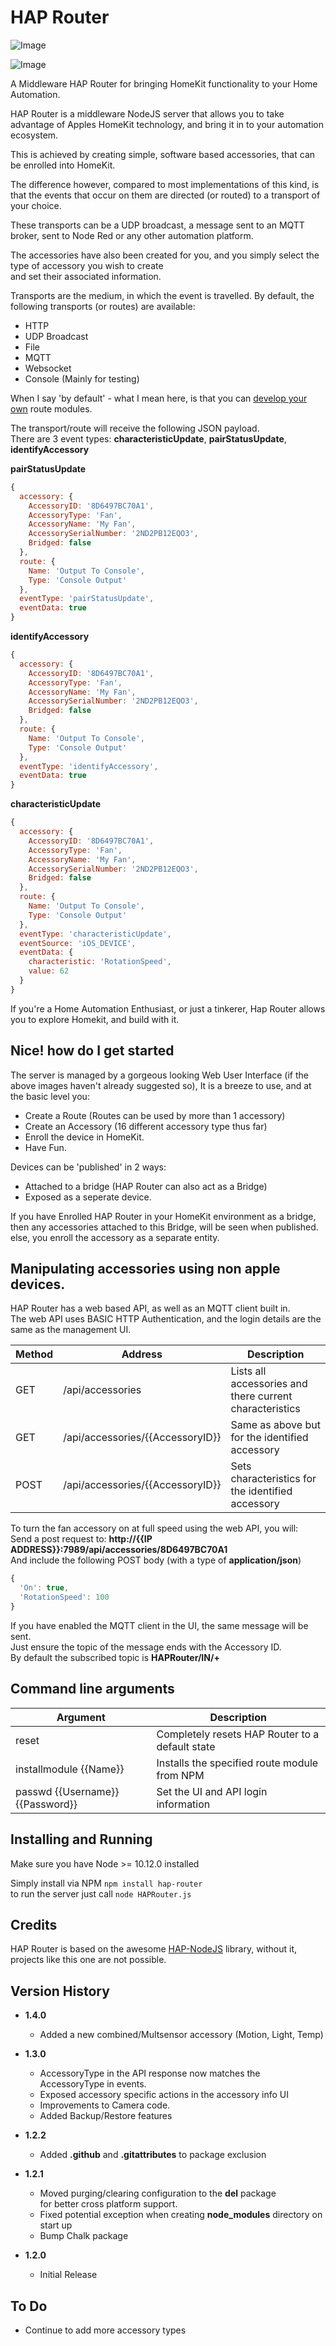 
# HAP Router  
![Image](./Logo.png)  

![Image](./Screenshot.png)  

A Middleware HAP Router for bringing HomeKit functionality to your Home Automation.  

HAP Router is a middleware NodeJS server that allows you to take advantage of Apples HomeKit technology, and bring it in to your automation ecosystem.  

This is achieved by creating simple, software based accessories, that can be enrolled into HomeKit.  

The difference however, compared to most implementations of this kind, is that the events that occur on them are directed (or routed) to a transport of your choice.  

These transports can be a UDP broadcast, a message sent to an MQTT broker, sent to Node Red or any other automation platform.  

The accessories have also been created for you, and you simply select the type of accessory you wish to create  
and set their associated information. 

Transports are the medium, in which the event is travelled. By default, the following transports (or routes) are available:

  - HTTP
  - UDP Broadcast
  - File
  - MQTT
  - Websocket
  - Console (Mainly for testing)

When I say 'by default' - what I mean here, is that you can [develop your own](./RouteModule.md) route modules.  

The transport/route will receive the following JSON payload.  
There are 3 event types: **characteristicUpdate**, **pairStatusUpdate**, **identifyAccessory**

**pairStatusUpdate**
```javascript
{
  accessory: {
    AccessoryID: '8D6497BC70A1',
    AccessoryType: 'Fan',
    AccessoryName: 'My Fan',
    AccessorySerialNumber: '2ND2PB12EQO3',
    Bridged: false
  },
  route: {
    Name: 'Output To Console',
    Type: 'Console Output'
  },
  eventType: 'pairStatusUpdate',
  eventData: true
}
```

**identifyAccessory**
```javascript
{
  accessory: {
    AccessoryID: '8D6497BC70A1',
    AccessoryType: 'Fan',
    AccessoryName: 'My Fan',
    AccessorySerialNumber: '2ND2PB12EQO3',
    Bridged: false
  },
  route: {
    Name: 'Output To Console',
    Type: 'Console Output'
  },
  eventType: 'identifyAccessory',
  eventData: true
}
```

**characteristicUpdate**
```javascript
{
  accessory: {
    AccessoryID: '8D6497BC70A1',
    AccessoryType: 'Fan',
    AccessoryName: 'My Fan',
    AccessorySerialNumber: '2ND2PB12EQO3',
    Bridged: false
  },
  route: {
    Name: 'Output To Console',
    Type: 'Console Output'
  },
  eventType: 'characteristicUpdate',
  eventSource: 'iOS_DEVICE',
  eventData: {
    characteristic: 'RotationSpeed',
    value: 62
  }
}
```

If you're a Home Automation Enthusiast, or just a tinkerer, Hap Router allows you to explore Homekit, and build with it.

## Nice! how do I get started
The server is managed by a gorgeous looking Web User Interface (if the above images haven't already suggested so), It is a breeze to use, and at the basic level you:
 - Create a Route (Routes can be used by more than 1 accessory)
 - Create an Accessory (16 different accessory type thus far)
 - Enroll the device in HomeKit.
 - Have Fun.

Devices can be 'published' in 2 ways:  
 - Attached to a bridge (HAP Router can also act as a Bridge)  
 - Exposed as a seperate device.

 If you have Enrolled HAP Router in your HomeKit environment as a bridge, then any accessories attached to this Bridge, will be seen when published.
 else, you enroll the accessory as a separate entity.

## Manipulating accessories using non apple devices.  
HAP Router has a web based API, as well as an MQTT client built in.  
The web API uses BASIC HTTP Authentication, and the login details are the same as the management UI.

| Method | Address                           | Description                                             |
| ------ | --------------------------------- | ------------------------------------------------------- |       
| GET    | /api/accessories                  | Lists all accessories and there current characteristics |       
| GET    | /api/accessories/{{AccessoryID}}  | Same as above but for the identified accessory          |      
| POST   | /api/accessories/{{AccessoryID}}  | Sets characteristics for the identified accessory       |    

To turn the fan accessory on at full speed using the web API, you will:  
Send a post request to: **http://{{IP ADDRESS}}:7989/api/accessories/8D6497BC70A1**  
And include the following POST body (with a type of **application/json**)

```javascript
{
  'On': true,
  'RotationSpeed': 100
}
```

If you have enabled the MQTT client in the UI, the same message will be sent.  
Just ensure the topic of the message ends with the Accessory ID.  
By default the subscribed topic is **HAPRouter/IN/+**



## Command line arguments

| Argument                          | Description                                      |
| --------------------------------- | ------------------------------------------------ | 
| reset                             | Completely resets HAP Router to a default state  |      
| installmodule {{Name}}            | Installs the specified route module from NPM     |    
| passwd {{Username}} {{Password}}  | Set the UI and API login information             |    

## Installing and Running  
Make sure you have Node >= 10.12.0 installed  

Simply install via NPM ```npm install hap-router```  
to run the server just call ```node HAPRouter.js``` 

## Credits
HAP Router is based on the awesome [HAP-NodeJS](https://github.com/homebridge/HAP-NodeJS)
library, without it, projects like this one are not possible.

## Version History  

  - **1.4.0**
    - Added a new combined/Multsensor accessory (Motion, Light, Temp)

  - **1.3.0**
    - AccessoryType in the API response now matches the AccessoryType in events.  
    - Exposed accessory specific actions in the accessory info UI  
    - Improvements to Camera code.  
    - Added Backup/Restore features

  - **1.2.2**
    - Added **.github** and **.gitattributes** to package exclusion  

  - **1.2.1**
    - Moved purging/clearing configuration to the **del** package  
      for better cross platform support.  
    - Fixed potential exception when creating **node_modules** directory on start up  
    - Bump Chalk package

  - **1.2.0**
    - Initial Release

## To Do
  - Continue to add more accessory types